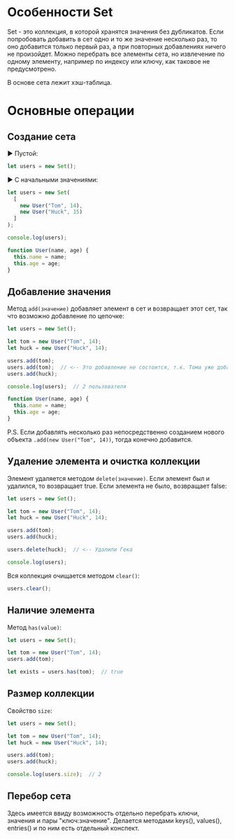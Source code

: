 # Особенности Set

Set - это коллекция, в которой хранятся значения без дубликатов. Если попробовать добавить в сет одно и то же значение несколько раз, то оно добавится только первый раз, а при повторных добавлениях ничего не произойдет. Можно перебрать все элементы сета, но извлечение по одному элементу, например по индексу или ключу, как таковое не предусмотрено.

В основе сета лежит хэш-таблица.

# Основные операции

## Создание сета

► Пустой:

```javascript
let users = new Set();
```

► С начальными значениями:

```javascript
let users = new Set(
  [
    new User("Tom", 14),
    new User("Huck", 15)
  ]
);

console.log(users);

function User(name, age) {
  this.name = name;
  this.age = age;
}
```

## Добавление значения

Метод `add(значение)` добавляет элемент в сет и возвращает этот сет, так что возможно добавление по цепочке:

```javascript
let users = new Set();

let tom = new User("Tom", 14);
let huck = new User("Huck", 14);

users.add(tom);
users.add(tom);  // <-- Это добавление не состоится, т.к. Тома уже добавили.
users.add(huck);

console.log(users);  // 2 пользователя

function User(name, age) {
  this.name = name;
  this.age = age;
}
```

P.S. Если добавлять несколько раз непосредственно созданием нового объекта `.add(new User("Tom", 14))`, тогда конечно добавится.

## Удаление элемента и очистка коллекции

Элемент удаляется методом `delete(значение)`. Если элемент был и удалился, то возвращает true. Если элемента не было, возвращает false:

```javascript
let users = new Set();

let tom = new User("Tom", 14);
let huck = new User("Huck", 14);

users.add(tom);
users.add(huck);

users.delete(huck);  // <-- Удалили Гека

console.log(users);
```

Вся коллекция очищается методом `clear()`:

```javascript
users.clear();
```

## Наличие элемента

Метод `has(value)`:

````javascript
let users = new Set();

let tom = new User("Tom", 14);
users.add(tom);

let exists = users.has(tom);  // true
````

## Размер коллекции

Свойство `size`:

```javascript
let users = new Set();

let tom = new User("Tom", 14);
let huck = new User("Huck", 14);

users.add(tom);
users.add(huck);

console.log(users.size);  // 2
```

## Перебор сета

Здесь имеется ввиду возможность отдельно перебрать ключи, значения и пары "ключ:значение". Делается методами keys(), values(), entries() и по ним есть отдельный конспект.